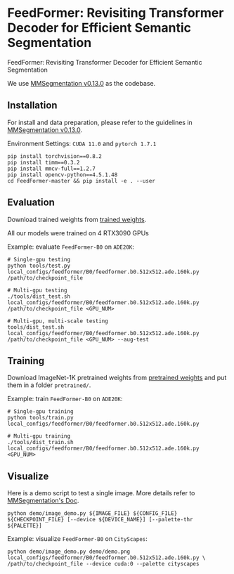 
# FeedFormer: Revisiting Transformer Decoder for Efficient Semantic Segmentation

FeedFormer: Revisiting Transformer Decoder for Efficient Semantic Segmentation

We use [MMSegmentation v0.13.0](https://github.com/open-mmlab/mmsegmentation/tree/v0.13.0) as the codebase.

## Installation

For install and data preparation, please refer to the guidelines in [MMSegmentation v0.13.0](https://github.com/open-mmlab/mmsegmentation/tree/v0.13.0).

Environment Settings:
```CUDA 11.0``` and  ```pytorch 1.7.1``` 

```
pip install torchvision==0.8.2
pip install timm==0.3.2
pip install mmcv-full==1.2.7
pip install opencv-python==4.5.1.48
cd FeedFormer-master && pip install -e . --user
```

## Evaluation

Download trained weights from [trained weights](https://drive.google.com/drive/folders/1zkUWCxhvsFU6Gy2aAeNBqHlymLUrvXQa?usp=sharing).

All our models were trained on 4 RTX3090 GPUs

Example: evaluate ```FeedFormer-B0``` on ```ADE20K```:

```
# Single-gpu testing
python tools/test.py local_configs/feedformer/B0/feedformer.b0.512x512.ade.160k.py /path/to/checkpoint_file

# Multi-gpu testing
./tools/dist_test.sh local_configs/feedformer/B0/feedformer.b0.512x512.ade.160k.py /path/to/checkpoint_file <GPU_NUM>

# Multi-gpu, multi-scale testing
tools/dist_test.sh local_configs/feedformer/B0/feedformer.b0.512x512.ade.160k.py /path/to/checkpoint_file <GPU_NUM> --aug-test
```

## Training

Download ImageNet-1K pretrained weights from [pretrained weights](https://drive.google.com/drive/folders/1AtIB24b9oW5xankS1TtmKktNZwFM47nQ?usp=sharing) and put them in a folder ```pretrained/```.

Example: train ```FeedFormer-B0``` on ```ADE20K```:

```
# Single-gpu training
python tools/train.py local_configs/feedformer/B0/feedformer.b0.512x512.ade.160k.py 

# Multi-gpu training
./tools/dist_train.sh local_configs/feedformer/B0/feedformer.b0.512x512.ade.160k.py <GPU_NUM>
```

## Visualize

Here is a demo script to test a single image. More details refer to [MMSegmentation's Doc](https://mmsegmentation.readthedocs.io/en/latest/get_started.html).

```shell
python demo/image_demo.py ${IMAGE_FILE} ${CONFIG_FILE} ${CHECKPOINT_FILE} [--device ${DEVICE_NAME}] [--palette-thr ${PALETTE}]
```

Example: visualize ```FeedFormer-B0``` on ```CityScapes```: 

```shell
python demo/image_demo.py demo/demo.png local_configs/feedformer/B0/feedformer.b0.512x512.ade.160k.py \
/path/to/checkpoint_file --device cuda:0 --palette cityscapes
```


